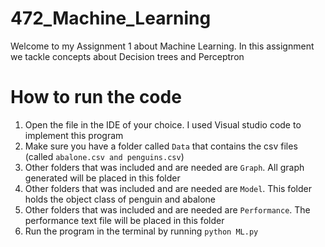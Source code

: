 # 472_Machine_Learning
Welcome to my Assignment 1 about Machine Learning.
In this assignment we tackle concepts about Decision trees and Perceptron

# How to run the code
1. Open the file in the IDE of your choice. I used Visual studio code to implement this program
2. Make sure you have a folder called ```Data``` that contains the csv files (called ```abalone.csv and penguins.csv```)
3. Other folders that was included and are needed are ``` Graph ```. All graph generated will be placed in this folder
4. Other folders that was included and are needed are ``` Model ```. This folder holds the object class of penguin and abalone
5. Other folders that was included and are needed are ``` Performance ```. The performance text file will be placed in this folder
6. Run the program in the terminal by running `python ML.py`
